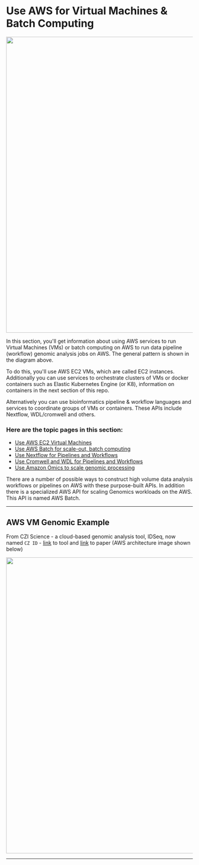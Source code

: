 # Use AWS for Virtual Machines & Batch Computing

<img src="https://github.com/lynnlangit/aws-for-bioinformatics/blob/main/3_VMs_%26_Batch-LYNN/images/pipeline-arch.png" width=800>

In this section, you'll get information about using AWS services to run Virtual Machines (VMs) or batch computing on AWS to run data pipeline (workflow) genomic analysis jobs on AWS.  The general pattern is shown in the diagram above.  

To do this, you'll use AWS EC2 VMs, which are called EC2 instances.  Additionally you can use services to orchestrate clusters of VMs or docker containers such as Elastic Kubernetes Engine (or K8), information on containers in the next section of this repo. 

Alternatively you can use bioinformatics pipeline & workflow languages and services to coordinate groups of VMs or containers.  These APIs include Nextflow, WDL/cromwell and others.

### Here are the topic pages in this section:

- [Use AWS EC2 Virtual Machines](https://github.com/lynnlangit/aws-for-bioinformatics/blob/main/3_VMs_%26_Batch-LYNN/1_Select_EC2_VMs.md)
- [Use AWS Batch for scale-out, batch computing](https://github.com/lynnlangit/aws-for-bioinformatics/blob/main/3_VMs_%26_Batch-LYNN/2_Scale_out_AWS_Batch.md)
- [Use Nextflow for Pipelines and Workflows](https://github.com/lynnlangit/aws-for-bioinformatics/blob/main/3_VMs_%26_Batch-LYNN/3_Use_Nextflow_for_Pipelines.md)
- [Use Cromwell and WDL for Pipelines and Workflows](https://github.com/lynnlangit/aws-for-bioinformatics/blob/main/3_VMs_%26_Batch-LYNN/4_Use_Cromwell_%26_WDL_for_Pipelines.md)
- [Use Amazon Omics to scale genomic processing](https://github.com/lynnlangit/aws-for-bioinformatics/blob/main/3_VMs_%26_Batch-LYNN/5_Use_Amazon_omics.md)

There are a number of possible ways to construct high volume data analysis workflows or pipelines on AWS with these purpose-built APIs.  In addition there is a specialized AWS API for scaling Genomics workloads on the AWS. This API is named AWS Batch.

---

## AWS VM Genomic Example 

From CZI Science - a cloud-based genomic analysis tool, IDSeq, now named `CZ ID` - [link](https://czid.org/) to tool and [link](https://academic.oup.com/gigascience/article/9/10/giaa111/5918865) to paper (AWS architecture image shown below)

<img src="https://github.com/lynnlangit/aws-for-bioinformatics/blob/main/3_VMs_%26_Batch-LYNN/images/idseq-czi-aws.png" width=800>

* * *



